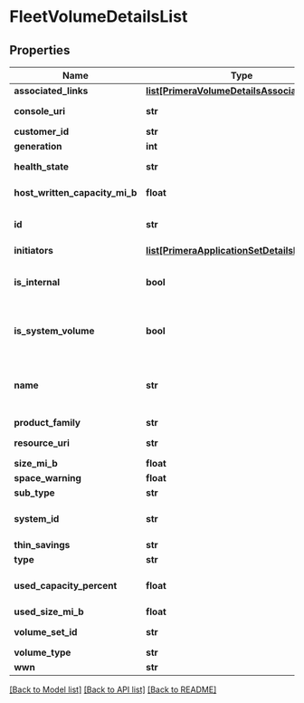 # FleetVolumeDetailsList

## Properties
Name | Type | Description | Notes
------------ | ------------- | ------------- | -------------
**associated_links** | [**list[PrimeraVolumeDetailsAssociatedLinks]**](PrimeraVolumeDetailsAssociatedLinks.md) | Associated Links | [optional] 
**console_uri** | **str** | consoleUri for detailed storage object | [optional] 
**customer_id** | **str** | customerId | [optional] 
**generation** | **int** | generation | [optional] 
**health_state** | **str** | Health State of volume. &#x60;Filter, Sort&#x60; | [optional] 
**host_written_capacity_mi_b** | **float** | Host written data size in MiB. &#x60;Filter, Sort&#x60; | [optional] 
**id** | **str** | UUID string uniquely identifying the storage system object. &#x60;Filter&#x60; | [optional] 
**initiators** | [**list[PrimeraApplicationSetDetailsInitiators]**](PrimeraApplicationSetDetailsInitiators.md) | Initiator details | [optional] 
**is_internal** | **bool** | boolean value which specifies if it is a systemVolume or not &#x60;Filter&#x60; | [optional] 
**is_system_volume** | **bool** | boolean value which specifies if it is a systemVolume or not &#x60;Filter&#x60; | [optional] 
**name** | **str** | A user friendly name to identify the storage system volume (resourceName). &#x60;Filter, Sort&#x60; | [optional] 
**product_family** | **str** | Product Family | [optional] 
**resource_uri** | **str** | resourceUri for detailed volume object | [optional] 
**size_mi_b** | **float** | Size in MiB &#x60;Filter, Sort&#x60; | [optional] 
**space_warning** | **float** |  | [optional] 
**sub_type** | **str** | subType of the volume | [optional] 
**system_id** | **str** | SystemUid/Serial Number  of the array. &#x60;Filter, Sort&#x60; | [optional] 
**thin_savings** | **str** | Thin savings | [optional] 
**type** | **str** | type | [optional] 
**used_capacity_percent** | **float** | Used capacity percentage of volume. &#x60;Filter, Sort&#x60; | [optional] 
**used_size_mi_b** | **float** | Size in MiB | [optional] 
**volume_set_id** | **str** | SystemUid/serialNumber of the volumeSet. | [optional] 
**volume_type** | **str** | VV Type | [optional] 
**wwn** | **str** | Volume wwn. | [optional] 

[[Back to Model list]](../README.md#documentation-for-models) [[Back to API list]](../README.md#documentation-for-api-endpoints) [[Back to README]](../README.md)


